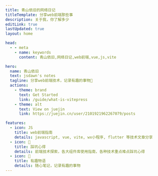 ```yaml
---
title: 青山依旧的网络日记
titleTemplate: 分享web前端那些事
description: 关于我，你了解多少
editLink: true
lastUpdated: true
layout: home

head:
  - - meta
    - name: keywords
      content: 青山依旧,网络日记,web前端,vue,js,vite

hero:
  name: 青山依旧
  text: jsdawn's notes
  tagline: 分享web前端技术，记录有趣的事物🤔
  actions:
    - theme: brand
      text: Get Started
      link: /guide/what-is-vitepress
    - theme: alt
      text: View on juejin
      link: https://juejin.cn/user/2101921962267079/posts

features:
  - icon: JS
    title: web前端指南
    details: javascript, vue, vite, wx小程序, flutter 等技术文章分享
  - icon: 📒
    title: 踩坑心得
    details: 前端技术探索，各大组件库使用指南，各种技术重点难点踩坑心得
  - icon: 🤔
    title: 有趣物语
    details: 随心笔记，记录有趣的事物
---
```

